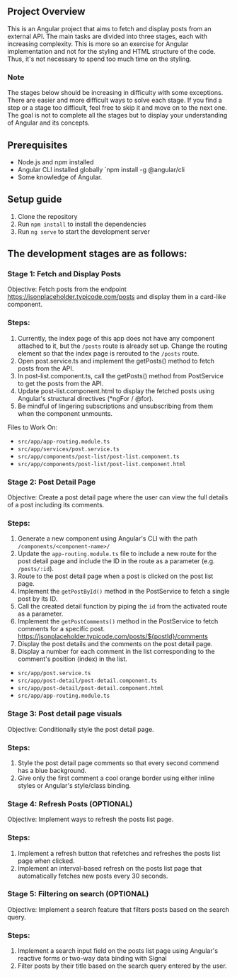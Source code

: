 ## Project Overview

This is an Angular project that aims to fetch and display posts from an external API.
The main tasks are divided into three stages, each with increasing complexity.
This is more so an exercise for Angular implementation and not for the styling and
HTML structure of the code. Thus, it's not necessary to spend too much time on the styling.

### Note

The stages below should be increasing in difficulty with some exceptions. There are
easier and more difficult ways to solve each stage. If you find a step or a stage too difficult,
feel free to skip it and move on to the next one. The goal is not to complete all the stages but to
display your understanding of Angular and its concepts.

## Prerequisites

- Node.js and npm installed
- Angular CLI installed globally `npm install -g @angular/cli
- Some knowledge of Angular.

## Setup guide

1. Clone the repository
2. Run `npm install` to install the dependencies
3. Run `ng serve` to start the development server

## The development stages are as follows:

### Stage 1: Fetch and Display Posts

Objective: Fetch posts from the endpoint https://jsonplaceholder.typicode.com/posts and display them in a card-like component.

### Steps:

1. Currently, the index page of this app does not have any component attached to it, but the `/posts` route is already set up. Change the routing element so that the index page is rerouted to the `/posts` route.
2. Open post.service.ts and implement the getPosts() method to fetch posts from the API.
3. In post-list.component.ts, call the getPosts() method from PostService to get the posts from the API.
4. Update post-list.component.html to display the fetched posts using Angular's structural directives (\*ngFor / @for).
5. Be mindful of lingering subscriptions and unsubscribing from them when the component unmounts.

Files to Work On:

- `src/app/app-routing.module.ts`
- `src/app/services/post.service.ts`
- `src/app/components/post-list/post-list.component.ts`
- `src/app/components/post-list/post-list.component.html`

### Stage 2: Post Detail Page

Objective: Create a post detail page where the user can view the full details of a post including its comments.

### Steps:

1. Generate a new component using Angular's CLI with the path `/components/<component-name>/`
2. Update the `app-routing.module.ts` file to include a new route for the post detail page and include the ID in the route as a parameter (e.g. `/posts/:id`).
3. Route to the post detail page when a post is clicked on the post list page.
4. Implement the `getPostById()` method in the PostService to fetch a single post by its ID.
5. Call the created detail function by piping the `id` from the activated route as a parameter.
6. Implement the `getPostComments()` method in the PostService to fetch comments for a specific post. https://jsonplaceholder.typicode.com/posts/${postId}/comments
7. Display the post details and the comments on the post detail page.
8. Display a number for each comment in the list corresponding to the comment's position (index) in the list.

- `src/app/post.service.ts`
- `src/app/post-detail/post-detail.component.ts`
- `src/app/post-detail/post-detail.component.html`
- `src/app/app-routing.module.ts`

### Stage 3: Post detail page visuals

Objective: Conditionally style the post detail page.

### Steps:

1. Style the post detail page comments so that every second commend has a blue background.
2. Give only the first comment a cool orange border using either inline styles or Angular's style/class binding.

### Stage 4: Refresh Posts (OPTIONAL)

Objective: Implement ways to refresh the posts list page.

### Steps:

1. Implement a refresh button that refetches and refreshes the posts list page when clicked.
2. Implement an interval-based refresh on the posts list page that automatically fetches new posts every 30 seconds.

### Stage 5: Filtering on search (OPTIONAL)

Objective: Implement a search feature that filters posts based on the search query.

### Steps:

1. Implement a search input field on the posts list page using Angular's reactive forms or two-way data binding with Signal
2. Filter posts by their title based on the search query entered by the user.
